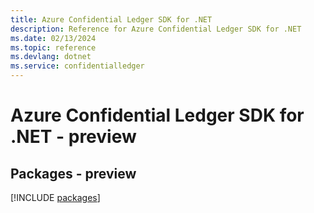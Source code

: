 ```yaml
---
title: Azure Confidential Ledger SDK for .NET
description: Reference for Azure Confidential Ledger SDK for .NET
ms.date: 02/13/2024
ms.topic: reference
ms.devlang: dotnet
ms.service: confidentialledger
---
```

# Azure Confidential Ledger SDK for .NET - preview
## Packages - preview
[!INCLUDE [packages](confidential-ledger-index.md)]